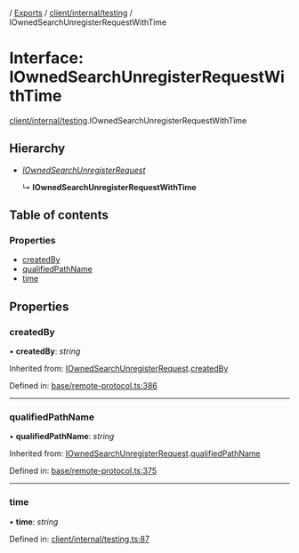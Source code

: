 [](../README.md) / [Exports](../modules.md) / [client/internal/testing](../modules/client_internal_testing.md) / IOwnedSearchUnregisterRequestWithTime

# Interface: IOwnedSearchUnregisterRequestWithTime

[client/internal/testing](../modules/client_internal_testing.md).IOwnedSearchUnregisterRequestWithTime

## Hierarchy

* [*IOwnedSearchUnregisterRequest*](base_remote_protocol.iownedsearchunregisterrequest.md)

  ↳ **IOwnedSearchUnregisterRequestWithTime**

## Table of contents

### Properties

- [createdBy](client_internal_testing.iownedsearchunregisterrequestwithtime.md#createdby)
- [qualifiedPathName](client_internal_testing.iownedsearchunregisterrequestwithtime.md#qualifiedpathname)
- [time](client_internal_testing.iownedsearchunregisterrequestwithtime.md#time)

## Properties

### createdBy

• **createdBy**: *string*

Inherited from: [IOwnedSearchUnregisterRequest](base_remote_protocol.iownedsearchunregisterrequest.md).[createdBy](base_remote_protocol.iownedsearchunregisterrequest.md#createdby)

Defined in: [base/remote-protocol.ts:386](https://github.com/onzag/itemize/blob/3efa2a4a/base/remote-protocol.ts#L386)

___

### qualifiedPathName

• **qualifiedPathName**: *string*

Inherited from: [IOwnedSearchUnregisterRequest](base_remote_protocol.iownedsearchunregisterrequest.md).[qualifiedPathName](base_remote_protocol.iownedsearchunregisterrequest.md#qualifiedpathname)

Defined in: [base/remote-protocol.ts:375](https://github.com/onzag/itemize/blob/3efa2a4a/base/remote-protocol.ts#L375)

___

### time

• **time**: *string*

Defined in: [client/internal/testing.ts:87](https://github.com/onzag/itemize/blob/3efa2a4a/client/internal/testing.ts#L87)
